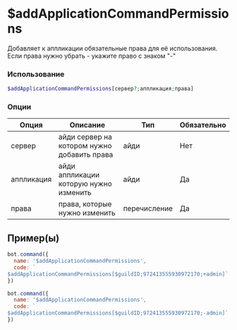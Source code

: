 # $addApplicationCommandPermissions
Добавляет к аппликации обязательные права для её использования. Если права нужно убрать - укажите право с знаком "-"
### Использование
```php
$addApplicationCommandPermissions[сервер?;аппликация;права]
```

### Опции

| Опция | Описание | Тип | Обязательно |
|--------|-------------|------|----------|
| сервер | айди сервер на котором нужно добавить права | айди | Нет | 
| аппликация | айди аппликации которую нужно изменить | айди | Да | 
| права | права, которые нужно изменить | перечисление | Да |
## Пример(ы)

```javascript
bot.command({
  name: '$addApplicationCommandPermissions',
  code: `
$addApplicationCommandPermissions[$guildID;972413555930972170;+admin]`
})
```
```javascript
bot.command({
  name: '$addApplicationCommandPermissions',
  code: `
$addApplicationCommandPermissions[$guildID;972413555930972170;-admin]`
})
```

